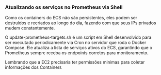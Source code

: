 ### Atualizando os serviços no Prometheus via Shell

Como os containers do ECS não são persistentes, eles podem ser destruídos e recriados ao longo do dia, fazendo com que seus IPs privados mudem constantemente.

O update-prometheus-targets.sh é um script em Shell desenvolvido para ser executado periodicamente via Cron no servidor que roda o Docker Compose. Ele atualiza a lista de serviços ativos do ECS, garantindo que o Prometheus sempre receba os endpoints corretos para monitoramento.

Lembrando que a EC2 precisaria ter permissões minimas para coletar informações dos Containers